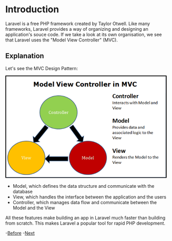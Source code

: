 # Introduction

Laravel is a free PHP framework created by Taylor Otwell. Like many frameworks, Laravel provides a way of organizing and designing an application's souce code. If we take a look at its own organisation, we see that Laravel uses the "Model View Controller" (MVC). 

## Explanation

Let's see the MVC Design Pattern:

![MCV](../assets/mvc.png)

- Model, which defines the data structure and communicate with the database
- View, which handles the interface between the application and the users
- Controller, which manages data flow and communicate between the Model and the View

All these features make building an app in Laravel much faster than building from scratch. This makes Laravel a popular tool for rapid PHP development.

-[Before](../../Laravel/README.md)
-[Next](../01.Introduction/b.composer.md)